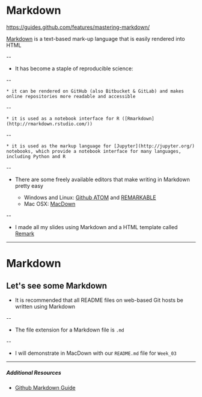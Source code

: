 # Markdown
https://guides.github.com/features/mastering-markdown/

[Markdown](https://daringfireball.net/projects/markdown/) is a text-based mark-up language that is easily rendered
into HTML

--

* It has become a staple of reproducible science:

--

    * it can be rendered on GitHub (also Bitbucket & GitLab) and makes online repositories more readable and accessible
--

    * it is used as a notebook interface for R ([Rmarkdown](http://rmarkdown.rstudio.com/))
--

    * it is used as the markup language for [Jupyter](http://jupyter.org/) notebooks, which provide a notebook interface for many languages, including Python and R
--

* There are some freely available editors that make writing in Markdown pretty easy

    * Windows and Linux: [Github ATOM](https://atom.io/) and [REMARKABLE](https://remarkableapp.github.io/)
    * Mac OSX: [MacDown](http://macdown.uranusjr.com/)

--

* I made all my slides using Markdown and a HTML template called [Remark](https://remarkjs.com)

---

# Markdown

## Let's see some Markdown

* It is recommended that all README files on web-based Git hosts be written using Markdown

--

* The file extension for a Markdown file is `.md`

--

* I will demonstrate in MacDown with our `README.md` file for `Week_03`

---

##### Additional Resources

* [Github Markdown Guide](https://guides.github.com/features/mastering-markdown/)
